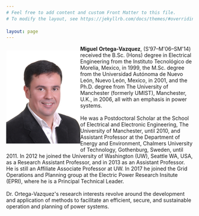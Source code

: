 ```yaml
---
# Feel free to add content and custom Front Matter to this file.
# To modify the layout, see https://jekyllrb.com/docs/themes/#overriding-theme-defaults

layout: page
---
```


<div>
<!-- <center> -->
<p style="float: left;"><img src="Files/Ortega-Vazquez_IEEE.jpg" alt="" class="center" width="200"></p>
<!-- </center> -->

<p><b>Miguel</b> <b>Ortega-Vazquez</b>, (S’97–M'06–SM'14) received the B.Sc. (Hons) degree in Electrical Engineering from the Instituto Tecnológico de Morelia, Mexico, in 1999, the M.Sc. degree from the Universidad Autónoma de Nuevo León, Nuevo León, Mexico, in 2001, and the Ph.D. degree from The University of Manchester (formerly UMIST), Manchester, U.K., in 2006, all with an emphasis in power systems.
<br>
<br>
He was a Postdoctoral Scholar at the School of Electrical and Electronic Engineering, The University of Manchester, until 2010, and Assistant Professor at the Department of Energy and Environment, Chalmers University of Technology, Gothenburg, Sweden, until 2011.  In 2012 he joined the University of Washington (UW), Seattle WA, USA, as a Research Assistant Professor, and in 2013 as an Assistant Professor.  He is still an Affiliate Associate Professor at UW.  In 2017 he joined the Grid Operations and Planning group at the Electric Power Research Insitute (EPRI), where he is a Principal Technical Leader.  
<br>
<br>
Dr. Ortega-Vazquez's research interests revolve around the development and application of methods to facilitate an efficient, secure, and sustainable operation and planning of power systems.</p>
</div>
